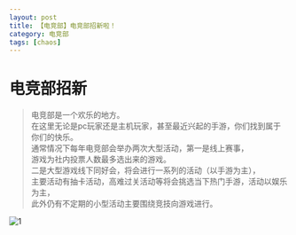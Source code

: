 ```yaml
---
layout: post
title: 【电竞部】电竞部招新啦！
category: 电竞部
tags: [chaos]
---
```


# 电竞部招新

>电竞部是一个欢乐的地方。<br />
在这里无论是pc玩家还是主机玩家，甚至最近兴起的手游，你们找到属于你们的快乐。<br />
通常情况下每年电竞部会举办两次大型活动，第一是线上赛事，<br />
游戏为社内投票人数最多选出来的游戏。<br />
二是大型游戏线下同好会，将会进行一系列的活动（以手游为主），<br />
主要活动有抽卡活动，高难过关活动等将会挑选当下热门手游，活动以娱乐为主，<br />
此外仍有不定期的小型活动主要围绕竞技向游戏进行。<br />

![1](https://dev.tencent.com/u/Water_Emissary/p/pbed/git/raw/master/dianjin/zhaoxing/1.png)
